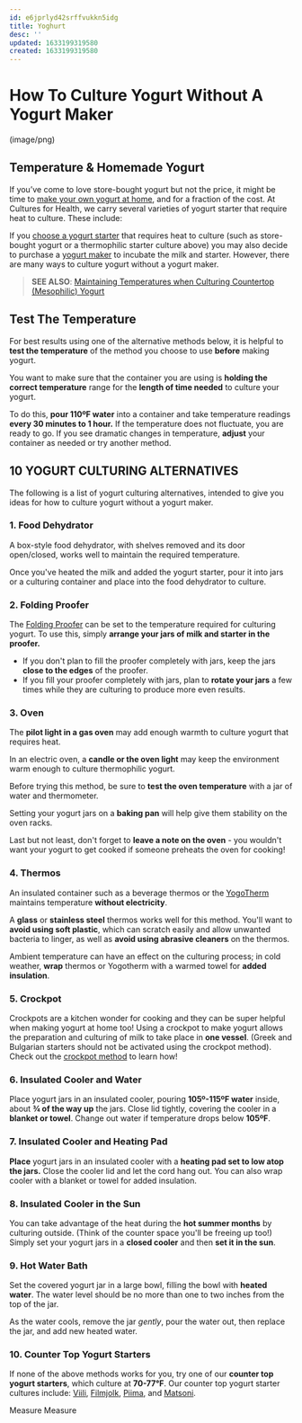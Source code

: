 ```yaml
---
id: e6jprlyd42srffvukkn5idg
title: Yoghurt
desc: ''
updated: 1633199319580
created: 1633199319580
---
```


# How To Culture Yogurt Without A Yogurt Maker

(image/png)

## Temperature & Homemade Yogurt

If you’ve come to love store-bought yogurt but not the price, it might be time to [make your own yogurt at home](https://www.culturesforhealth.com/how-to-make-yogurt), and for a fraction of the cost. At Cultures for Health, we carry several varieties of yogurt starter that require heat to culture. These include:

If you [choose a yogurt starter](https://www.culturesforhealth.com/choosing-a-yogurt-starter-culture) that requires heat to culture (such as store-bought yogurt or a thermophilic starter culture above) you may also decide to purchase a [yogurt maker](https://www.culturesforhealth.com/kitchen-appliances/yogurt-makers.html) to incubate the milk and starter. However, there are many ways to culture yogurt without a yogurt maker.

> **SEE ALSO**: [Maintaining Temperatures when Culturing Countertop (Mesophilic) Yogurt](https://www.culturesforhealth.com/maintaining-temperatures-culturing-yogurt)

## Test The Temperature

For best results using one of the alternative methods below, it is helpful to **test the temperature** of the method you choose to use **before** making yogurt.

You want to make sure that the container you are using is **holding the correct temperature** range for the **length of time needed** to culture your yogurt.

To do this, **pour 110ºF water** into a container and take temperature readings **every 30 minutes to 1 hour.** If the temperature does not fluctuate, you are ready to go. If you see dramatic changes in temperature, **adjust** your container as needed or try another method.

## 10 YOGURT CULTURING ALTERNATIVES

The following is a list of yogurt culturing alternatives, intended to give you ideas for how to culture yogurt without a yogurt maker.

### 1. Food Dehydrator

A box-style food dehydrator, with shelves removed and its door open/closed, works well to maintain the required temperature.

Once you've heated the milk and added the yogurt starter, pour it into jars or a culturing container and place into the food dehydrator to culture.

### 2. Folding Proofer

The [Folding Proofer](https://www.culturesforhealth.com/brod-taylor-folding-proofer.html) can be set to the temperature required for culturing yogurt. To use this, simply **arrange your jars of milk and starter in the proofer.**

* If you don't plan to fill the proofer completely with jars, keep the jars **close to the edges** of the proofer.
* If you fill your proofer completely with jars, plan to **rotate your jars** a few times while they are culturing to produce more even results.

### 3. Oven

The **pilot light in a gas oven** may add enough warmth to culture yogurt that requires heat.

In an electric oven, a **candle or the oven light** may keep the environment warm enough to culture thermophilic yogurt.

Before trying this method, be sure to **test the oven temperature** with a jar of water and thermometer.

Setting your yogurt jars on a **baking pan** will help give them stability on the oven racks.

Last but not least, don't forget to **leave a note on the oven** - you wouldn't want your yogurt to get cooked if someone preheats the oven for cooking!

### 4. Thermos

An insulated container such as a beverage thermos or the [YogoTherm](https://www.culturesforhealth.com/yogotherm-yogurt-incubator.html) maintains temperature **without electricity**.

A **glass** or **stainless steel** thermos works well for this method. You'll want to **avoid using soft plastic**, which can scratch easily and allow unwanted bacteria to linger, as well as **avoid using abrasive cleaners** on the thermos.

Ambient temperature can have an effect on the culturing process; in cold weather, **wrap** thermos or Yogotherm with a warmed towel for **added insulation**.

### 5. Crockpot

Crockpots are a kitchen wonder for cooking and they can be super helpful when making yogurt at home too! Using a crockpot to make yogurt allows the preparation and culturing of milk to take place in **one vessel**. (Greek and Bulgarian starters should not be activated using the crockpot method). Check out the [crockpot method](https://www.culturesforhealth.com/how-to-make-yogurt-in-crock-pot) to learn how!

### 6. Insulated Cooler and Water

Place yogurt jars in an insulated cooler, pouring **105º-115ºF water** inside, about **¾ of the way up** the jars. Close lid tightly, covering the cooler in a **blanket or towel**. Change out water if temperature drops below **105ºF**.

### 7. Insulated Cooler and Heating Pad

**Place** yogurt jars in an insulated cooler with a **heating pad set to low atop the jars.** Close the cooler lid and let the cord hang out. You can also wrap cooler with a blanket or towel for added insulation.

### 8. Insulated Cooler in the Sun

You can take advantage of the heat during the **hot summer months** by culturing outside. (Think of the counter space you'll be freeing up too!) Simply set your yogurt jars in a **closed cooler** and then **set it in the sun**.

### 9. Hot Water Bath

Set the covered yogurt jar in a large bowl, filling the bowl with **heated water**. The water level should be no more than one to two inches from the top of the jar.

As the water cools, remove the jar *gently*, pour the water out, then replace the jar, and add new heated water.

### 10. Counter Top Yogurt Starters

If none of the above methods works for you, try one of our **counter top yogurt starters**, which culture at **70-77°F**. Our counter top yogurt starter cultures include: [Viili](https://www.culturesforhealth.com/viili-yogurt-starter.html), [Filmjolk](https://www.culturesforhealth.com/filmjolk-yogurt-starter.html), [Piima](https://www.culturesforhealth.com/piima-yogurt-starter.html), and [Matsoni](https://www.culturesforhealth.com/matsoni-yogurt-starter.html).

Measure
Measure
